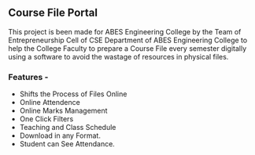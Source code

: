 ## Course File Portal


This project is been made for ABES Engineering College by the Team of Entrepreneurship Cell of CSE Department of ABES Engineering College to help the College Faculty to prepare a Course File every semester digitally using a software to avoid the wastage of resources in physical files.


### Features - 
- Shifts the Process of Files Online
- Online Attendence
- Online Marks Management
- One Click Filters
- Teaching and Class Schedule
- Download in any Format.
- Student can See Attendance.


